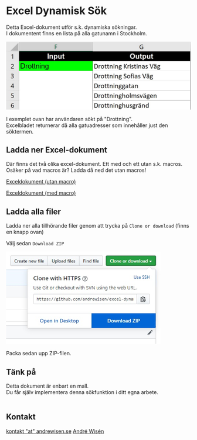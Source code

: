 # Excel Dynamisk Sök
Detta Excel-dokument utför s.k. dynamiska sökningar.<br/>
I dokumentent finns en lista på alla gatunamn i Stockholm.

![Skärmdump](/screenshot/screenshot-01.JPG?raw=true "Skärmdump")

I exemplet ovan har användaren sökt på "Drottning".<br/>
Excelbladet returnerar då alla gatuadresser som innehåller just den söktermen.

## Ladda ner Excel-dokument
Där finns det två olika excel-dokument. Ett med och ett utan s.k. macros.<br/>
Osäker på vad macros är? Ladda då ned det utan macros!

[Exceldokument (utan macro)](https://github.com/andrewisen/excel-dynamisk-sok/raw/master/excel/dynamisk-lista.xlsx?raw=true "Exceldokument")

[Exceldokument (med macro)](https://github.com/andrewisen/excel-dynamisk-sok/raw/master/excel/dynamisk-lista-macro.xlsm?raw=true "Exceldokument")

## Ladda alla filer
Ladda ner alla tillhörande filer genom att trycka på `Clone or download` (finns en knapp ovan)<br/>

Välj sedan `Download ZIP`

![Skärmdump](/screenshot/screenshot-02.JPG?raw=true "Skärmdump")

Packa sedan upp ZIP-filen.

## Tänk på
Detta dokument är enbart en mall.<br/>
Du får själv implementera denna sökfunktion i ditt egna arbete.<br/><br/>

## Kontakt

[kontakt "at" andrewisen.se](mailto:kontakt@andrewisen.se)
[André Wisén](https://andrewisen.se)
